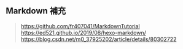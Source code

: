 ## Markdown 補充
> https://github.com/fr407041/MarkdownTutorial
> https://ed521.github.io/2019/08/hexo-markdown/
> https://blog.csdn.net/m0_37925202/article/details/80302722
